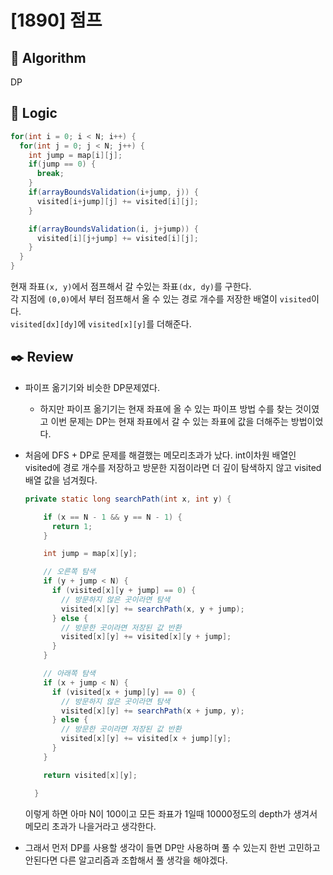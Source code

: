 # [1890] 점프

## :pushpin: **Algorithm**

DP

## :round_pushpin: **Logic**

```java
for(int i = 0; i < N; i++) {
  for(int j = 0; j < N; j++) {
    int jump = map[i][j];
    if(jump == 0) {
      break;
    }
    if(arrayBoundsValidation(i+jump, j)) {
      visited[i+jump][j] += visited[i][j];
    }

    if(arrayBoundsValidation(i, j+jump)) {
      visited[i][j+jump] += visited[i][j];
    }
  }
}
```

현재 좌표`(x, y)`에서 점프해서 갈 수있는 좌표`(dx, dy)`를 구한다. <br/>
각 지점에 `(0,0)`에서 부터 점프해서 올 수 있는 경로 개수를 저장한 배열이 `visited`이다.
<br/>
`visited[dx][dy]`에 `visited[x][y]`를 더해준다.

## :black_nib: **Review**

- 파이프 옮기기와 비슷한 DP문제였다.

  - 하지만 파이프 옮기기는 현재 좌표에 올 수 있는 파이프 방법 수를 찾는 것이였고 이번 문제는 DP는 현재 좌표에서 갈 수 있는 좌표에 값을 더해주는 방법이었다.

- 처음에 DFS + DP로 문제를 해결했는 메모리초과가 났다. int이차원 배열인 visited에 경로 개수를 저장하고 방문한 지점이라면 더 깊이 탐색하지 않고 visited배열 값을 넘겨줬다.

  ```java
  private static long searchPath(int x, int y) {

      if (x == N - 1 && y == N - 1) {
        return 1;
      }

      int jump = map[x][y];

      // 오른쪽 탐색
      if (y + jump < N) {
        if (visited[x][y + jump] == 0) {
          // 방문하지 않은 곳이라면 탐색
          visited[x][y] += searchPath(x, y + jump);
        } else {
          // 방문한 곳이라면 저장된 값 반환
          visited[x][y] += visited[x][y + jump];
        }
      }

      // 아래쪽 탐색
      if (x + jump < N) {
        if (visited[x + jump][y] == 0) {
          // 방문하지 않은 곳이라면 탐색
          visited[x][y] += searchPath(x + jump, y);
        } else {
          // 방문한 곳이라면 저장된 값 반환
          visited[x][y] += visited[x + jump][y];
        }
      }

      return visited[x][y];

    }
  ```

  이렇게 하면 아마 N이 100이고 모든 좌표가 1일때 10000정도의 depth가 생겨서 메모리 초과가 나을거라고 생각한다.

- 그래서 먼저 DP를 사용할 생각이 들면 DP만 사용하며 풀 수 있는지 한번 고민하고 안된다면 다른 알고리즘과 조합해서 풀 생각을 해야겠다.
